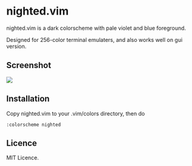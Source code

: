 # nighted.vim

nighted.vim is a dark colorscheme with pale violet and blue foreground.

Designed for 256-color terminal emulaters, and also works well on gui version.

## Screenshot

![](http://to-mega-therion.net/assets/media/nighted_vim_php.png)

## Installation

Copy nighted.vim to your .vim/colors directory, then do

    :colorscheme nighted

## Licence

MIT Licence.

